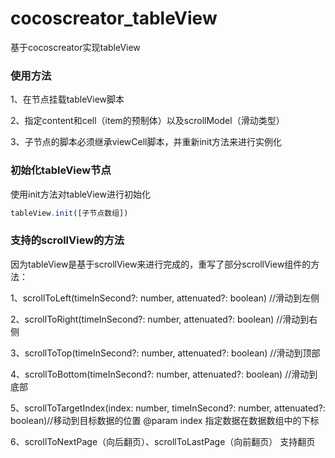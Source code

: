 # cocoscreator_tableView
基于cocoscreator实现tableView
### 使用方法
1、在节点挂载tableView脚本

2、指定content和cell（item的预制体）以及scrollModel（滑动类型）

3、子节点的脚本必须继承viewCell脚本，并重新init方法来进行实例化

### 初始化tableView节点
使用init方法对tableView进行初始化
```javascript
tableView.init([子节点数组])
```
### 支持的scrollView的方法
因为tableView是基于scrollView来进行完成的，重写了部分scrollView组件的方法：

1、scrollToLeft(timeInSecond?: number, attenuated?: boolean)  //滑动到左侧

2、scrollToRight(timeInSecond?: number, attenuated?: boolean)  //滑动到右侧

3、scrollToTop(timeInSecond?: number, attenuated?: boolean)   //滑动到顶部

4、scrollToBottom(timeInSecond?: number, attenuated?: boolean)   //滑动到底部

5、scrollToTargetIndex(index: number, timeInSecond?: number, attenuated?: boolean)//移动到目标数据的位置 @param index 指定数据在数据数组中的下标

6、scrollToNextPage（向后翻页）、scrollToLastPage（向前翻页） 支持翻页
